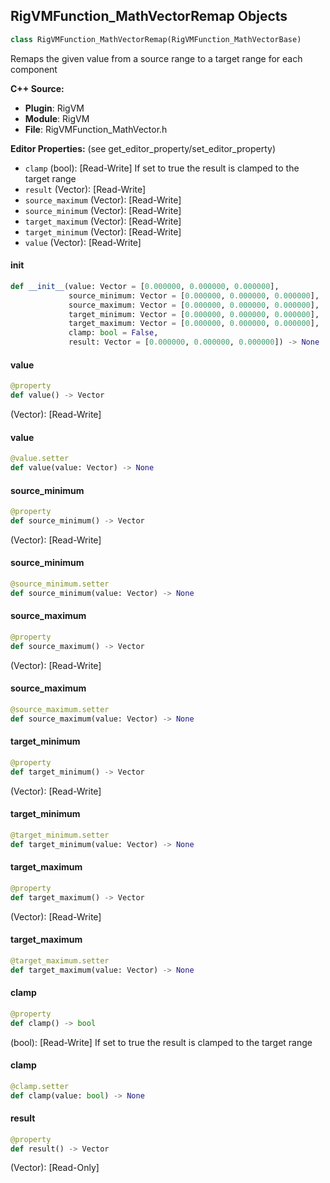 ## RigVMFunction_MathVectorRemap Objects

```python
class RigVMFunction_MathVectorRemap(RigVMFunction_MathVectorBase)
```

Remaps the given value from a source range to a target range for each component

**C++ Source:**

- **Plugin**: RigVM
- **Module**: RigVM
- **File**: RigVMFunction_MathVector.h

**Editor Properties:** (see get_editor_property/set_editor_property)

- ``clamp`` (bool):  [Read-Write] If set to true the result is clamped to the target range
- ``result`` (Vector):  [Read-Write]
- ``source_maximum`` (Vector):  [Read-Write]
- ``source_minimum`` (Vector):  [Read-Write]
- ``target_maximum`` (Vector):  [Read-Write]
- ``target_minimum`` (Vector):  [Read-Write]
- ``value`` (Vector):  [Read-Write]

<a id="unreal.RigVMFunction_MathVectorRemap.__init__"></a>

#### __init__

```python
def __init__(value: Vector = [0.000000, 0.000000, 0.000000],
             source_minimum: Vector = [0.000000, 0.000000, 0.000000],
             source_maximum: Vector = [0.000000, 0.000000, 0.000000],
             target_minimum: Vector = [0.000000, 0.000000, 0.000000],
             target_maximum: Vector = [0.000000, 0.000000, 0.000000],
             clamp: bool = False,
             result: Vector = [0.000000, 0.000000, 0.000000]) -> None
```

<a id="unreal.RigVMFunction_MathVectorRemap.value"></a>

#### value

```python
@property
def value() -> Vector
```

(Vector):  [Read-Write]

<a id="unreal.RigVMFunction_MathVectorRemap.value"></a>

#### value

```python
@value.setter
def value(value: Vector) -> None
```

<a id="unreal.RigVMFunction_MathVectorRemap.source_minimum"></a>

#### source_minimum

```python
@property
def source_minimum() -> Vector
```

(Vector):  [Read-Write]

<a id="unreal.RigVMFunction_MathVectorRemap.source_minimum"></a>

#### source_minimum

```python
@source_minimum.setter
def source_minimum(value: Vector) -> None
```

<a id="unreal.RigVMFunction_MathVectorRemap.source_maximum"></a>

#### source_maximum

```python
@property
def source_maximum() -> Vector
```

(Vector):  [Read-Write]

<a id="unreal.RigVMFunction_MathVectorRemap.source_maximum"></a>

#### source_maximum

```python
@source_maximum.setter
def source_maximum(value: Vector) -> None
```

<a id="unreal.RigVMFunction_MathVectorRemap.target_minimum"></a>

#### target_minimum

```python
@property
def target_minimum() -> Vector
```

(Vector):  [Read-Write]

<a id="unreal.RigVMFunction_MathVectorRemap.target_minimum"></a>

#### target_minimum

```python
@target_minimum.setter
def target_minimum(value: Vector) -> None
```

<a id="unreal.RigVMFunction_MathVectorRemap.target_maximum"></a>

#### target_maximum

```python
@property
def target_maximum() -> Vector
```

(Vector):  [Read-Write]

<a id="unreal.RigVMFunction_MathVectorRemap.target_maximum"></a>

#### target_maximum

```python
@target_maximum.setter
def target_maximum(value: Vector) -> None
```

<a id="unreal.RigVMFunction_MathVectorRemap.clamp"></a>

#### clamp

```python
@property
def clamp() -> bool
```

(bool):  [Read-Write] If set to true the result is clamped to the target range

<a id="unreal.RigVMFunction_MathVectorRemap.clamp"></a>

#### clamp

```python
@clamp.setter
def clamp(value: bool) -> None
```

<a id="unreal.RigVMFunction_MathVectorRemap.result"></a>

#### result

```python
@property
def result() -> Vector
```

(Vector):  [Read-Only]

<a id="unreal.RigUnit_MathVectorRemap"></a>
